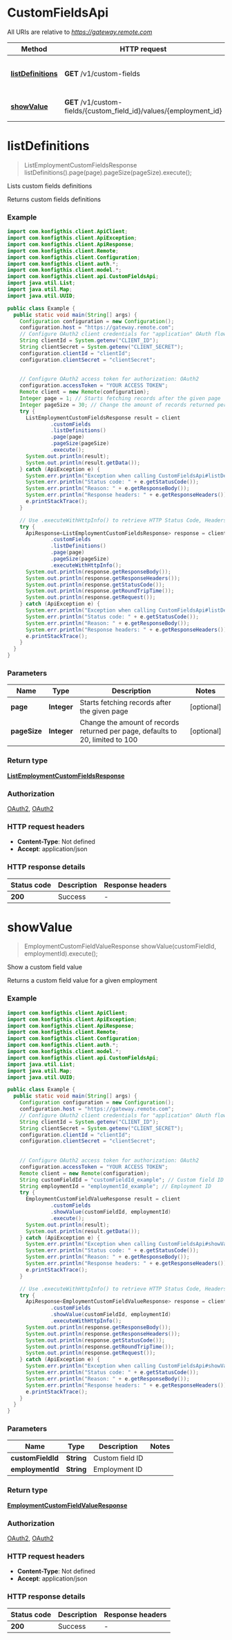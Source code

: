 # CustomFieldsApi

All URIs are relative to *https://gateway.remote.com*

| Method | HTTP request | Description |
|------------- | ------------- | -------------|
| [**listDefinitions**](CustomFieldsApi.md#listDefinitions) | **GET** /v1/custom-fields | Lists custom fields definitions |
| [**showValue**](CustomFieldsApi.md#showValue) | **GET** /v1/custom-fields/{custom_field_id}/values/{employment_id} | Show a custom field value |


<a name="listDefinitions"></a>
# **listDefinitions**
> ListEmploymentCustomFieldsResponse listDefinitions().page(page).pageSize(pageSize).execute();

Lists custom fields definitions

Returns custom fields definitions

### Example
```java
import com.konfigthis.client.ApiClient;
import com.konfigthis.client.ApiException;
import com.konfigthis.client.ApiResponse;
import com.konfigthis.client.Remote;
import com.konfigthis.client.Configuration;
import com.konfigthis.client.auth.*;
import com.konfigthis.client.model.*;
import com.konfigthis.client.api.CustomFieldsApi;
import java.util.List;
import java.util.Map;
import java.util.UUID;

public class Example {
  public static void main(String[] args) {
    Configuration configuration = new Configuration();
    configuration.host = "https://gateway.remote.com";
    // Configure OAuth2 client credentials for "application" OAuth flow
    String clientId = System.getenv("CLIENT_ID");
    String clientSecret = System.getenv("CLIENT_SECRET");
    configuration.clientId = "clientId";
    configuration.clientSecret = "clientSecret";
    
    
    // Configure OAuth2 access token for authorization: OAuth2
    configuration.accessToken = "YOUR ACCESS TOKEN";
    Remote client = new Remote(configuration);
    Integer page = 1; // Starts fetching records after the given page
    Integer pageSize = 30; // Change the amount of records returned per page, defaults to 20, limited to 100
    try {
      ListEmploymentCustomFieldsResponse result = client
              .customFields
              .listDefinitions()
              .page(page)
              .pageSize(pageSize)
              .execute();
      System.out.println(result);
      System.out.println(result.getData());
    } catch (ApiException e) {
      System.err.println("Exception when calling CustomFieldsApi#listDefinitions");
      System.err.println("Status code: " + e.getStatusCode());
      System.err.println("Reason: " + e.getResponseBody());
      System.err.println("Response headers: " + e.getResponseHeaders());
      e.printStackTrace();
    }

    // Use .executeWithHttpInfo() to retrieve HTTP Status Code, Headers and Request
    try {
      ApiResponse<ListEmploymentCustomFieldsResponse> response = client
              .customFields
              .listDefinitions()
              .page(page)
              .pageSize(pageSize)
              .executeWithHttpInfo();
      System.out.println(response.getResponseBody());
      System.out.println(response.getResponseHeaders());
      System.out.println(response.getStatusCode());
      System.out.println(response.getRoundTripTime());
      System.out.println(response.getRequest());
    } catch (ApiException e) {
      System.err.println("Exception when calling CustomFieldsApi#listDefinitions");
      System.err.println("Status code: " + e.getStatusCode());
      System.err.println("Reason: " + e.getResponseBody());
      System.err.println("Response headers: " + e.getResponseHeaders());
      e.printStackTrace();
    }
  }
}

```

### Parameters

| Name | Type | Description  | Notes |
|------------- | ------------- | ------------- | -------------|
| **page** | **Integer**| Starts fetching records after the given page | [optional] |
| **pageSize** | **Integer**| Change the amount of records returned per page, defaults to 20, limited to 100 | [optional] |

### Return type

[**ListEmploymentCustomFieldsResponse**](ListEmploymentCustomFieldsResponse.md)

### Authorization

[OAuth2](../README.md#OAuth2), [OAuth2](../README.md#OAuth2)

### HTTP request headers

 - **Content-Type**: Not defined
 - **Accept**: application/json

### HTTP response details
| Status code | Description | Response headers |
|-------------|-------------|------------------|
| **200** | Success |  -  |

<a name="showValue"></a>
# **showValue**
> EmploymentCustomFieldValueResponse showValue(customFieldId, employmentId).execute();

Show a custom field value

Returns a custom field value for a given employment

### Example
```java
import com.konfigthis.client.ApiClient;
import com.konfigthis.client.ApiException;
import com.konfigthis.client.ApiResponse;
import com.konfigthis.client.Remote;
import com.konfigthis.client.Configuration;
import com.konfigthis.client.auth.*;
import com.konfigthis.client.model.*;
import com.konfigthis.client.api.CustomFieldsApi;
import java.util.List;
import java.util.Map;
import java.util.UUID;

public class Example {
  public static void main(String[] args) {
    Configuration configuration = new Configuration();
    configuration.host = "https://gateway.remote.com";
    // Configure OAuth2 client credentials for "application" OAuth flow
    String clientId = System.getenv("CLIENT_ID");
    String clientSecret = System.getenv("CLIENT_SECRET");
    configuration.clientId = "clientId";
    configuration.clientSecret = "clientSecret";
    
    
    // Configure OAuth2 access token for authorization: OAuth2
    configuration.accessToken = "YOUR ACCESS TOKEN";
    Remote client = new Remote(configuration);
    String customFieldId = "customFieldId_example"; // Custom field ID
    String employmentId = "employmentId_example"; // Employment ID
    try {
      EmploymentCustomFieldValueResponse result = client
              .customFields
              .showValue(customFieldId, employmentId)
              .execute();
      System.out.println(result);
      System.out.println(result.getData());
    } catch (ApiException e) {
      System.err.println("Exception when calling CustomFieldsApi#showValue");
      System.err.println("Status code: " + e.getStatusCode());
      System.err.println("Reason: " + e.getResponseBody());
      System.err.println("Response headers: " + e.getResponseHeaders());
      e.printStackTrace();
    }

    // Use .executeWithHttpInfo() to retrieve HTTP Status Code, Headers and Request
    try {
      ApiResponse<EmploymentCustomFieldValueResponse> response = client
              .customFields
              .showValue(customFieldId, employmentId)
              .executeWithHttpInfo();
      System.out.println(response.getResponseBody());
      System.out.println(response.getResponseHeaders());
      System.out.println(response.getStatusCode());
      System.out.println(response.getRoundTripTime());
      System.out.println(response.getRequest());
    } catch (ApiException e) {
      System.err.println("Exception when calling CustomFieldsApi#showValue");
      System.err.println("Status code: " + e.getStatusCode());
      System.err.println("Reason: " + e.getResponseBody());
      System.err.println("Response headers: " + e.getResponseHeaders());
      e.printStackTrace();
    }
  }
}

```

### Parameters

| Name | Type | Description  | Notes |
|------------- | ------------- | ------------- | -------------|
| **customFieldId** | **String**| Custom field ID | |
| **employmentId** | **String**| Employment ID | |

### Return type

[**EmploymentCustomFieldValueResponse**](EmploymentCustomFieldValueResponse.md)

### Authorization

[OAuth2](../README.md#OAuth2), [OAuth2](../README.md#OAuth2)

### HTTP request headers

 - **Content-Type**: Not defined
 - **Accept**: application/json

### HTTP response details
| Status code | Description | Response headers |
|-------------|-------------|------------------|
| **200** | Success |  -  |

